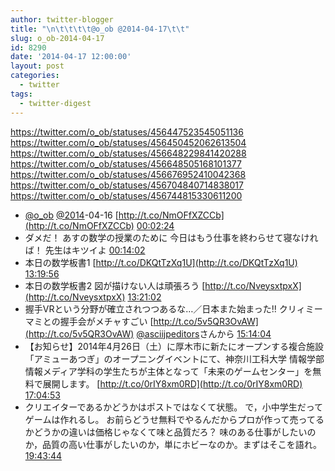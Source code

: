 ```yaml
---
author: twitter-blogger
title: "\n\t\t\t\t@o_ob @2014-04-17\t\t"
slug: o_ob-2014-04-17
id: 8290
date: '2014-04-17 12:00:00'
layout: post
categories:
  - twitter
tags:
  - twitter-digest
---
```


https://twitter.com/o_ob/statuses/456447523545051136 https://twitter.com/o_ob/statuses/456450452062613504 https://twitter.com/o_ob/statuses/456648229841420288 https://twitter.com/o_ob/statuses/456648505168101377 https://twitter.com/o_ob/statuses/456676952410042368 https://twitter.com/o_ob/statuses/456704840714838017 https://twitter.com/o_ob/statuses/456744815330611200  

*   [@o_ob](https://twitter.com/o_ob) [@2014](https://twitter.com/2014)-04-16 [http://t.co/NmOFfXZCCb](http://t.co/NmOFfXZCCb) [00:02:24](https://twitter.com/o_ob/statuses/456447523545051136)
*   ダメだ！ あすの数学の授業のために 今日はもう仕事を終わらせて寝なければ！ 先生はキツイよ [00:14:02](https://twitter.com/o_ob/statuses/456450452062613504)
*   本日の数学板書1 [http://t.co/DKQtTzXq1U](http://t.co/DKQtTzXq1U) [13:19:56](https://twitter.com/o_ob/statuses/456648229841420288)
*   本日の数学板書2 図が描けない人は頑張ろう [http://t.co/NveysxtpxX](http://t.co/NveysxtpxX) [13:21:02](https://twitter.com/o_ob/statuses/456648505168101377)
*   握手VRという分野が確立されつつあるな…／日本また始まった!! クリィミーマミとの握手会がメチャすごい [http://t.co/5v5QR3OvAW](http://t.co/5v5QR3OvAW) [@asciijpeditors](https://twitter.com/asciijpeditors)さんから [15:14:04](https://twitter.com/o_ob/statuses/456676952410042368)
*   【お知らせ】2014年4月26日（土）に厚木市に新たにオープンする複合施設「アミューあつぎ」のオープニングイベントにて、神奈川工科大学 情報学部 情報メディア学科の学生たちが主体となって「未来のゲームセンター」を無料で展開します。 [http://t.co/0rIY8xm0RD](http://t.co/0rIY8xm0RD) [17:04:53](https://twitter.com/o_ob/statuses/456704840714838017)
*   クリエイターであるかどうかはポストではなくて状態。 で，小中学生だってゲームは作れるし。 お前らどうせ無料でやるんだからプロが作って売ってるかどうかの違いは価格じゃなくて味と品質だろ？ 味のある仕事がしたいのか，品質の高い仕事がしたいのか，単にホビーなのか。まずはそこを語れ。 [19:43:44](https://twitter.com/o_ob/statuses/456744815330611200)
